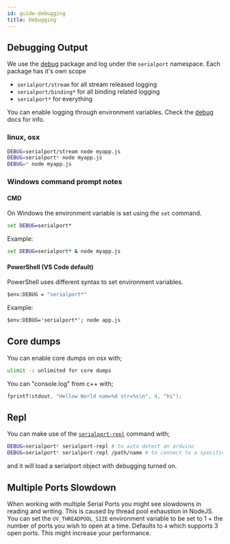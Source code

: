 ```yaml
---
id: guide-debugging
title: Debugging
---
```


## Debugging Output

We use the [debug](https://www.npmjs.com/package/debug) package and log under the `serialport` namespace. Each package has it's own scope

- `serialport/stream` for all stream released logging
- `serialport/binding*` for all binding related logging
- `serialport*` for everything

You can enable logging through environment variables. Check the [debug](https://www.npmjs.com/package/debug) docs for info.

### linux, osx

```bash
DEBUG=serialport/stream node myapp.js
DEBUG=serialport* node myapp.js
DEBUG=* node myapp.js
```

### Windows command prompt notes

#### CMD

On Windows the environment variable is set using the `set` command.

```cmd
set DEBUG=serialport*
```

Example:

```cmd
set DEBUG=serialport* & node myapp.js
```

#### PowerShell (VS Code default)

PowerShell uses different syntax to set environment variables.

```cmd
$env:DEBUG = "serialport*"
```

Example:

```cmd
$env:DEBUG='serialport*'; node app.js
```

## Core dumps

You can enable core dumps on osx with;

```bash
ulimit -c unlimited for core dumps
```

You can "console.log" from c++ with;

```c++
fprintf(stdout, "Hellow World num=%d str=%s\n", 4, "hi");
```

## Repl

You can make use of the [`serialport-repl`](bin-repl.md) command with;

```bash
DEBUG=serialport* serialport-repl # to auto detect an arduino
DEBUG=serialport* serialport-repl /path/name # to connect to a specific port
```

and it will load a serialport object with debugging turned on.

## Multiple Ports Slowdown

When working with multiple Serial Ports you might see slowdowns in reading and writing. This is caused by thread pool exhaustion in NodeJS. You can set the `UV_THREADPOOL_SIZE` environment variable to be set to 1 + the number of ports you wish to open at a time. Defaults to `4` which supports 3 open ports. This might increase your performance.
